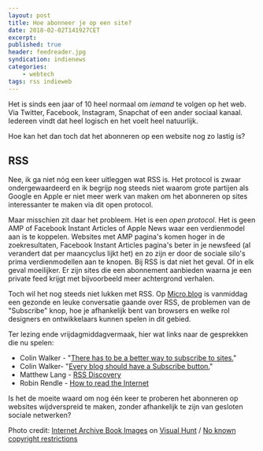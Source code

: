 ```yaml
---
layout: post
title: Hoe abonneer je op een site?
date: 2018-02-02T141927CET
excerpt:
published: true
header: feedreader.jpg
syndication: indienews
categories: 
    - webtech
tags: rss indieweb
---
```

Het is sinds een jaar of 10 heel normaal om _iemand_ te volgen op het web. Via Twitter, Facebook, Instagram, Snapchat of een ander sociaal kanaal. Iedereen vindt dat heel logisch en het voelt heel natuurlijk. 

Hoe kan het dan toch dat het abonneren op een website nog zo lastig is?

## RSS
Nee, ik ga niet nóg een keer uitleggen wat RSS is. Het protocol is zwaar ondergewaardeerd en ik begrijp nog steeds niet waarom grote partijen als Google en Apple er niet meer werk van maken om het abonneren op sites interessanter te maken via dit open protocol.

Maar misschien zit daar het probleem. Het is een *open protocol*. Het is geen AMP of Facebook Instant Articles of Apple News waar een verdienmodel aan is te koppelen. Websites met AMP pagina's komen hoger in de zoekresultaten, Facebook Instant Articles pagina's beter in je newsfeed (al verandert dat per maancyclus lijkt het) en zo zijn er door de sociale silo's prima verdienmodellen aan te knopen. Bij RSS is dat niet het geval. Of in elk geval moeilijker. Er zijn sites die een abonnement aanbieden waarna je een private feed krijgt met bijvoorbeeld meer achtergrond verhalen. 

Toch wil het nog steeds niet lukken met RSS. Op [Micro.blog][1] is vanmiddag een gezonde en leuke conversatie gaande over RSS, de problemen van de "Subscribe" knop, hoe je afhankelijk bent van browsers en welke rol designers en ontwikkelaars kunnen spelen in dit gebied. 

Ter lezing ende vrijdagmiddagvermaak, hier wat links naar de gesprekken die nu spelen:

* Colin Walker - "[There has to be a better way to subscribe to sites.][2]"
* Colin Walker- "[Every blog should have a Subscribe button.][3]"
* Matthew Lang - [RSS Discovery][4]
* Robin Rendle - [How to read the Internet][5]

Is het de moeite waard om nog één keer te proberen het abonneren op websites wijdverspreid te maken, zonder afhankelijk te zijn van gesloten sociale netwerken?

Photo credit: <a href="https://visualhunt.com/author/eb7677">Internet Archive Book Images</a> on <a href="https://visualhunt.com/re/816942">Visual Hunt</a> / <a href="http://flickr.com/commons/usage/"> No known copyright restrictions</a>

[1]:	http://micro.blog
[2]:	https://colinwalker.blog/02-02-2018-1241/
[3]:	https://colinwalker.blog/02-02-2018-0916/
[4]:	http://mattisms.blog/2018/02/02/rss-discovery.html
[5]:	https://robinrendle.com/notes/how-to-read-the-internet/